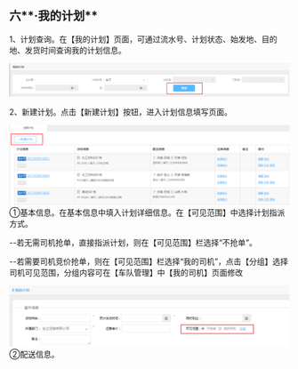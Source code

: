 ## 六**·我的计划**

1、计划查询。在【我的计划】页面，可通过流水号、计划状态、始发地、目的地、发货时间查询我的计划信息。

![](/nassets/c6-1.png)

2、新建计划。点击【新建计划】按钮，进入计划信息填写页面。

![](/nassets/c6-3.png)①基本信息。在基本信息中填入计划详细信息。在【可见范围】中选择计划指派方式。

--若无需司机抢单，直接指派计划，则在【可见范围】栏选择“不抢单”。

--若需要司机竞价抢单，则在【可见范围】栏选择“我的司机”，点击【分组】选择司机可见范围，分组内容可在【车队管理】中【我的司机】页面修改

![](/nassets/c6-4.png)②配送信息。

